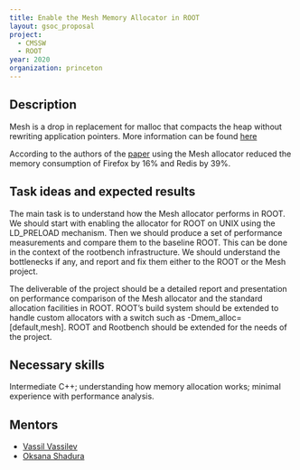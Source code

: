 ```yaml
---
title: Enable the Mesh Memory Allocator in ROOT
layout: gsoc_proposal
project:
  - CMSSW
  - ROOT
year: 2020
organization: princeton
---
```


## Description

Mesh is a drop in replacement for malloc that compacts the heap without rewriting application pointers. More information can be found [here](https://github.com/plasma-umass/Mesh#readme)

According to the authors of the [paper](https://github.com/plasma-umass/Mesh/raw/master/mesh-pldi19-powers.pdf) using the Mesh allocator reduced the memory consumption of Firefox by 16% and Redis by 39%.


## Task ideas and expected results

The main task is to understand how the Mesh allocator performs in ROOT. We should start with enabling the allocator for ROOT on UNIX using the LD_PRELOAD mechanism. Then we should produce a set of performance measurements and compare them to the baseline ROOT. This can be done in the context of the rootbench infrastructure. We should understand the bottlenecks if any, and report and fix them either to the ROOT or the Mesh project.

The deliverable of the project should be a detailed report and presentation on performance comparison of the Mesh allocator and the standard allocation facilities in ROOT. ROOT’s build system should be extended to handle custom allocators with a switch such as -Dmem_alloc=[default,mesh]. ROOT and Rootbench should be extended for the needs of the project.

## Necessary skills

Intermediate C++; understanding how memory allocation works; minimal experience with performance analysis.

## Mentors

  * [Vassil Vassilev](mailto:vvasilev@cern.ch)
  * [Oksana Shadura](mailto:Oksana.Shadura@cern.ch)
